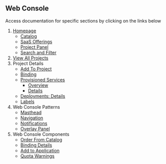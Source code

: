 ## Web Console
Access documentation for specific sections by clicking on the links below

1. [Homepage](http://openshift.github.io/openshift-origin-design/web-console/1-homepage/overview)
	- [Catalog](http://openshift.github.io/openshift-origin-design/web-console/1-homepage/catalog)
	- [SaaS Offerings](http://openshift.github.io/openshift-origin-design/web-console/1-homepage/offerings)
	- [Project Panel](http://openshift.github.io/openshift-origin-design/web-console/1-homepage/project-panel)
	- [Search and Filter](http://openshift.github.io/openshift-origin-design/web-console/1-homepage/search-filter)
1. [View All Projects](http://openshift.github.io/openshift-origin-design/web-console/2-projects-page/overview)
1. Project Details
	- [Add To Project](http://openshift.github.io/openshift-origin-design/web-console/3-project-details/add-to-project)
	- [Binding](http://openshift.github.io/openshift-origin-design/web-console/3-project-details/binding-in-project)
	- [Provisioned Services](http://openshift.github.io/openshift-origin-design/web-console/3-project-details/provisioned-services)
		- [Overview](http://openshift.github.io/openshift-origin-design/web-console/3-project-details/provisioned-services-overview)
		- [Details](http://openshift.github.io/openshift-origin-design/web-console/3-project-details/provisioned-service-details)
	- [Deployments: Details](http://openshift.github.io/openshift-origin-design/web-console/3-project-details/deployment-details)
	- [Labels](http://openshift.github.io/openshift-origin-design/web-console/3-project-details/labels)
1. Web Console Patterns
	- [Masthead](http://openshift.github.io/openshift-origin-design/web-console/4-patterns/masthead)
	- [Navigation](http://openshift.github.io/openshift-origin-design/web-console/4-patterns/navigation)
	- [Notifications](http://openshift.github.io/openshift-origin-design/web-console/4-patterns/notifications)
	- [Overlay Panel](http://openshift.github.io/openshift-origin-design/web-console/4-patterns/overlay-panel)
1. Web Console Components
	- [Order From Catalog](http://openshift.github.io/openshift-origin-design/web-console/5-components/order-from-catalog)
	- [Binding Details](http://openshift.github.io/openshift-origin-design/web-console/5-components/binding-details)
	- [Add to Application](http://openshift.github.io/openshift-origin-design/web-console/5-components/add-to-application)
	- [Quota Warnings](http://openshift.github.io/openshift-origin-design/web-console/5-components/quota-warnings)
